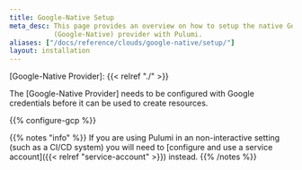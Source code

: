 ```yaml
---
title: Google-Native Setup
meta_desc: This page provides an overview on how to setup the native Google Cloud
           (Google-Native) provider with Pulumi.
aliases: ["/docs/reference/clouds/google-native/setup/"]
layout: installation
---
```


[Google-Native Provider]: {{< relref "./" >}}

The [Google-Native Provider] needs to be configured with Google credentials
before it can be used to create resources.

{{% configure-gcp %}}

{{% notes "info" %}}
If you are using Pulumi in an non-interactive setting (such as a CI/CD system) you will need to [configure and use a service account]({{< relref "service-account" >}}) instead.
{{% /notes %}}

